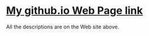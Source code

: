 # [My github.io Web Page link](https://kaichi-irie.github.io/)
All the descriptions are on the Web site above.
